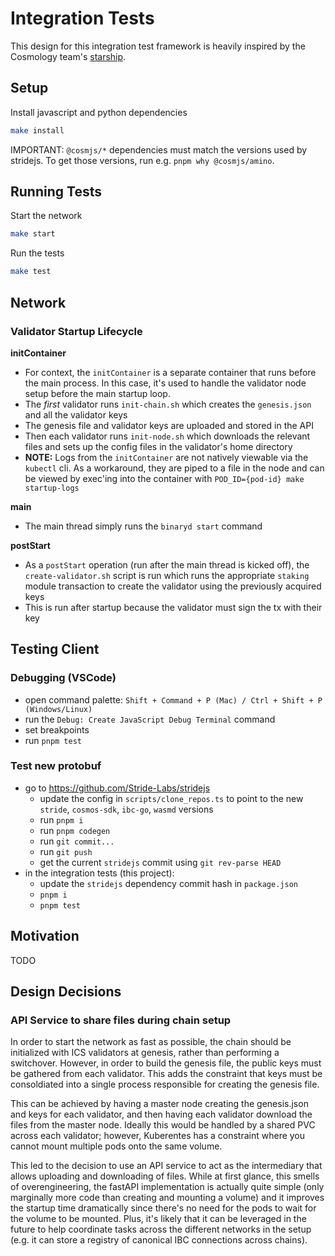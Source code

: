 # Integration Tests

This design for this integration test framework is heavily inspired by the Cosmology team's [starship](https://github.com/cosmology-tech/starship/tree/main).

## Setup

Install javascript and python dependencies

```bash
make install
```

IMPORTANT: `@cosmjs/*` dependencies must match the versions used by stridejs. To get those versions, run e.g. `pnpm why @cosmjs/amino`.

## Running Tests

Start the network

```bash
make start
```

Run the tests

```bash
make test
```

## Network

### Validator Startup Lifecycle

**initContainer**

- For context, the `initContainer` is a separate container that runs before the main process. In this case, it's used to handle the validator node setup before the main startup loop.
- The _first_ validator runs `init-chain.sh` which creates the `genesis.json` and all the validator keys
- The genesis file and validator keys are uploaded and stored in the API
- Then each validator runs `init-node.sh` which downloads the relevant files and sets up the config files in the validator's home directory
- **NOTE:** Logs from the `initContainer` are not natively viewable via the `kubectl` cli. As a workaround, they are piped to a file in the node and can be viewed by exec'ing into the container with `POD_ID={pod-id} make startup-logs`

**main**

- The main thread simply runs the `binaryd start` command

**postStart**

- As a `postStart` operation (run after the main thread is kicked off), the `create-validator.sh` script is run which runs the appropriate `staking` module transaction to create the validator using the previously acquired keys
- This is run after startup because the validator must sign the tx with their key

## Testing Client

### Debugging (VSCode)

- open command palette: `Shift + Command + P (Mac) / Ctrl + Shift + P (Windows/Linux)`
- run the `Debug: Create JavaScript Debug Terminal` command
- set breakpoints
- run `pnpm test`

### Test new protobuf

- go to https://github.com/Stride-Labs/stridejs
  - update the config in `scripts/clone_repos.ts` to point to the new `stride`, `cosmos-sdk`, `ibc-go`, `wasmd` versions
  - run `pnpm i`
  - run `pnpm codegen`
  - run `git commit...`
  - run `git push`
  - get the current `stridejs` commit using `git rev-parse HEAD`
- in the integration tests (this project):
  - update the `stridejs` dependency commit hash in `package.json`
  - `pnpm i`
  - `pnpm test`

## Motivation

TODO

## Design Decisions

### API Service to share files during chain setup

In order to start the network as fast as possible, the chain should be initialized with ICS validators at genesis, rather than performing a switchover. However, in order to build the genesis file, the public keys must be gathered from each validator. This adds the constraint that keys must be consoldiated into a single process responsible for creating the genesis file.

This can be achieved by having a master node creating the genesis.json and keys for each validator, and then having each validator download the files from the master node. Ideally this would be handled by a shared PVC across each validator; however, Kuberentes has a constraint where you cannot mount multiple pods onto the same volume.

This led to the decision to use an API service to act as the intermediary that allows uploading and downloading of files. While at first glance, this smells of overengineering, the fastAPI implementation is actually quite simple (only marginally more code than creating and mounting a volume) and it improves the startup time dramatically since there's no need for the pods to wait for the volume to be mounted. Plus, it's likely that it can be leveraged in the future to help coordinate tasks across the different networks in the setup (e.g. it can store a registry of canonical IBC connections across chains).
